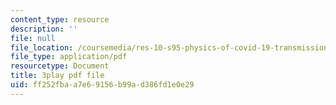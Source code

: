 ```yaml
---
content_type: resource
description: ''
file: null
file_location: /coursemedia/res-10-s95-physics-of-covid-19-transmission-fall-2020/ff252fbaa7e69156b99ad386fd1e0e29_sNtzZ5MA4.pdf
file_type: application/pdf
resourcetype: Document
title: 3play pdf file
uid: ff252fba-a7e6-9156-b99a-d386fd1e0e29
---
```

